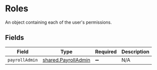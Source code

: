 # Roles

An object containing each of the user's permissions.


## Fields

| Field                                                             | Type                                                              | Required                                                          | Description                                                       |
| ----------------------------------------------------------------- | ----------------------------------------------------------------- | ----------------------------------------------------------------- | ----------------------------------------------------------------- |
| `payrollAdmin`                                                    | [shared.PayrollAdmin](../../../sdk/models/shared/payrolladmin.md) | :heavy_minus_sign:                                                | N/A                                                               |